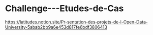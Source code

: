 # Challenge---Etudes-de-Cas

https://latitudes.notion.site/Pr-sentation-des-projets-de-l-Open-Data-University-5abab2bb9a6e453d817fe6bdf3806413

